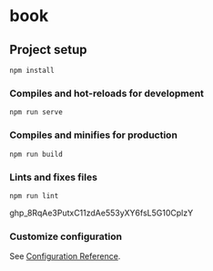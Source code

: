 # book

## Project setup
```
npm install
```

### Compiles and hot-reloads for development
```
npm run serve
```

### Compiles and minifies for production
```
npm run build
```

### Lints and fixes files
```
npm run lint
```

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

### Customize configuration
See [Configuration Reference](https://cli.vuejs.org/config/).
